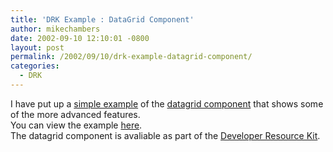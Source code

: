 ```yaml
---
title: 'DRK Example : DataGrid Component'
author: mikechambers
date: 2002-09-10 12:10:01 -0800
layout: post
permalink: /2002/09/10/drk-example-datagrid-component/
categories:
  - DRK
---
```



I have put up a [simple example][1] of the [datagrid component][2] that shows some of the more advanced features.  
You can view the example [here][1].  
The datagrid component is avaliable as part of the [Developer Resource Kit][3].

 [1]: /mesh/drk/dg_1.html
 [2]: http://www.macromedia.com/software/drk/productinfo/volume1/product_overview/flash_components.html#1
 [3]: http://www.macromedia.com/software/drk/